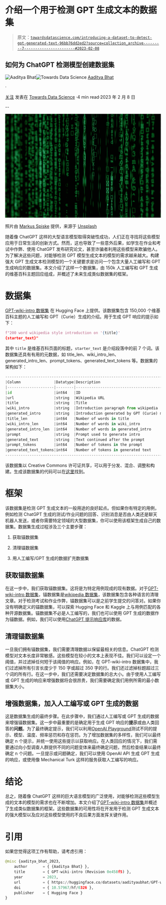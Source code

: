 # 介绍一个用于检测 GPT 生成文本的数据集

> 原文：[`towardsdatascience.com/introducing-a-dataset-to-detect-gpt-generated-text-96bb76dd2ed2?source=collection_archive---------7-----------------------#2023-02-08`](https://towardsdatascience.com/introducing-a-dataset-to-detect-gpt-generated-text-96bb76dd2ed2?source=collection_archive---------7-----------------------#2023-02-08)

## 如何为 ChatGPT 检测模型创建数据集

[](https://medium.com/@aadityaubhat?source=post_page-----96bb76dd2ed2--------------------------------)![Aaditya Bhat](https://medium.com/@aadityaubhat?source=post_page-----96bb76dd2ed2--------------------------------)[](https://towardsdatascience.com/?source=post_page-----96bb76dd2ed2--------------------------------)![Towards Data Science](https://towardsdatascience.com/?source=post_page-----96bb76dd2ed2--------------------------------) [Aaditya Bhat](https://medium.com/@aadityaubhat?source=post_page-----96bb76dd2ed2--------------------------------)

·

[关注](https://medium.com/m/signin?actionUrl=https%3A%2F%2Fmedium.com%2F_%2Fsubscribe%2Fuser%2Feff870d7210e&operation=register&redirect=https%3A%2F%2Ftowardsdatascience.com%2Fintroducing-a-dataset-to-detect-gpt-generated-text-96bb76dd2ed2&user=Aaditya+Bhat&userId=eff870d7210e&source=post_page-eff870d7210e----96bb76dd2ed2---------------------post_header-----------) 发表在 [Towards Data Science](https://towardsdatascience.com/?source=post_page-----96bb76dd2ed2--------------------------------) ·4 min read·2023 年 2 月 8 日[](https://medium.com/m/signin?actionUrl=https%3A%2F%2Fmedium.com%2F_%2Fvote%2Ftowards-data-science%2F96bb76dd2ed2&operation=register&redirect=https%3A%2F%2Ftowardsdatascience.com%2Fintroducing-a-dataset-to-detect-gpt-generated-text-96bb76dd2ed2&user=Aaditya+Bhat&userId=eff870d7210e&source=-----96bb76dd2ed2---------------------clap_footer-----------)

--

[](https://medium.com/m/signin?actionUrl=https%3A%2F%2Fmedium.com%2F_%2Fbookmark%2Fp%2F96bb76dd2ed2&operation=register&redirect=https%3A%2F%2Ftowardsdatascience.com%2Fintroducing-a-dataset-to-detect-gpt-generated-text-96bb76dd2ed2&source=-----96bb76dd2ed2---------------------bookmark_footer-----------)![](img/f19e3823d8d934d82e0773690e2b7474.png)

照片由 [Markus Spiske](https://unsplash.com/@markusspiske?utm_source=unsplash&utm_medium=referral&utm_content=creditCopyText) 提供，来源于 [Unsplash](https://unsplash.com/photos/iar-afB0QQw?utm_source=unsplash&utm_medium=referral&utm_content=creditCopyText)

随着像 ChatGPT 这样的大型语言模型取得突破性成功，人们正在寻找将这些模型应用于日常生活的创新方式。然而，这也导致了一些意外后果，如学生在作业和考试中作弊、使用 ChatGPT 发布研究论文，甚至诈骗者利用这些模型来欺骗他人。为了解决这些问题，对能够检测 GPT 模型生成文本的模型的需求越来越大。构建强大 GPT 生成文本检测模型的一个关键要求是访问一个包含大量人工编写和 GPT 生成响应的数据集。本文介绍了这样一个数据集，由 150k 人工编写和 GPT 生成的维基百科主题回应组成，并概述了未来生成类似数据集的框架。

# 数据集

[GPT-wiki-intro 数据集](https://huggingface.co/datasets/aadityaubhat/GPT-wiki-intro) 在 Hugging Face 上提供。该数据集包含 150,000 个维基百科主题的人工编写和 GPT（Curie）生成的介绍。用于生成 GPT 响应的提示如下：

```py
f"200 word wikipedia style introduction on '{title}'
{starter_text}"
```

其中 `title` 是维基百科页面的标题，`starter_text` 是介绍段落中的前 7 个词。该数据集还具有有用的元数据，如 title_len、wiki_intro_len、generated_intro_len、prompt_tokens、generated_text_tokens 等。数据集的架构如下：

```py
----------------------------------------------------------------------------
|Column               |Datatype|Description                                |
|---------------------|--------|-------------------------------------------|
|id                   |int64   |ID                                         |
|url                  |string  |Wikipedia URL                              |
|title                |string  |Title                                      |
|wiki_intro           |string  |Introduction paragraph from wikipedia      |
|generated_intro      |string  |Introduction generated by GPT (Curie) model|
|title_len            |int64   |Number of words in title                   |
|wiki_intro_len       |int64   |Number of words in wiki_intro              |
|generated_intro_len  |int64   |Number of words in generated_intro         |
|prompt               |string  |Prompt used to generate intro              |
|generated_text       |string  |Text continued after the prompt            |
|prompt_tokens        |int64   |Number of tokens in the prompt             |
|generated_text_tokens|int64   |Number of tokens in generated text         |
----------------------------------------------------------------------------
```

该数据集以 Creative Commons 许可证共享，可以用于分发、混合、调整和构建。生成该数据集的代码可以在[这里](https://github.com/aadityaubhat/wiki_gpt)找到。

# 框架

该数据集是检测 GPT 生成文本的一般用途的良好起点。但如果你有特定的用例，例如检测 ChatGPT 生成的测试/作业问题的回答、识别消息是否由人类还是聊天机器人发送，或者你需要特定领域的大型数据集，你可以使用该框架生成自己的数据集。数据集生成过程涉及三个主要步骤：

1.  获取锚数据集

1.  清理锚数据集

1.  用人工编写/GPT 生成的数据扩充数据集

## **获取锚数据集**

在这一步中，我们获取锚数据集。这将是为特定用例现成的现有数据。对于[GPT-wiki-intro 数据集](https://huggingface.co/datasets/aadityaubhat/GPT-wiki-intro)，锚数据集是[wikipedia 数据集](https://huggingface.co/datasets/wikipedia#licensing-information)，该数据集包含各种语言的清理文章。对于检测考试和作业作弊，锚数据集可以是之前学生提交的问答对。如果你没有明确定义的锚数据集，可以探索 Hugging Face 和 Kaggle 上与用例匹配的各种开源数据集。锚数据集不必是人工编写的，我们也可以使用 GPT 生成的数据作为锚数据。例如，我们可以使用[ChatGPT 提示响应库](https://www.emergentmind.com/)的数据。

## 清理锚数据集

一旦我们拥有锚数据集，我们需要清理数据以保留最相关的信息。ChatGPT 检测模型对文本长度非常敏感。这些模型在较小的文本上表现不佳。我们可以设定一个阈值，并过滤掉任何短于该阈值的响应。例如，在 GPT-wiki-intro 数据集中，我们过滤掉所有引言长度少于 150 字或超过 350 字的行。我们还过滤掉标题超过三个词的所有行。在这一步中，我们还需要决定数据集的总大小。由于使用人工编写或 GPT 生成的响应来增强数据将会很昂贵，我们需要确定我们用例所需的最小数据集大小。

## 增强数据集，加入人工编写或 GPT 生成的数据

这是数据集生成的最终步骤。在此步骤中，我们通过人工编写或 GPT 生成的数据来增强锚数据集。这一步中最重要的是确定用于生成 GPT 响应的**提示**或由人类回答的**问题**。为了最终确定提示，我们可以利用[OpenAI Playground](https://platform.openai.com/playground)测试不同的提示、模型、温度、频率惩罚和存在惩罚。为了增加数据集的多样性，我们可以最终确定 n 个提示，并统一使用这些提示以获取响应。在人类回应的情况下，我们需要通过向小型调查人群提供不同的问题变体来最终确定问题，然后检查结果以最终确定 n 个问题。一旦提示或问题确定，我们可以使用 OpenAI API 生成 GPT 生成的响应，或使用像 Mechanical Turk 这样的服务获取人工编写的响应。

# 结论

总之，随着像 ChatGPT 这样的巨大语言模型的广泛使用，对能够检测这些模型生成的文本的模型的需求也在不断增加。本文介绍了[GPT-wiki-intro 数据集](https://huggingface.co/datasets/aadityaubhat/GPT-wiki-intro)并概述了生成类似数据集的框架。这些数据集的可用性将在开发用于检测 GPT 生成文本的强大模型以及应对这些模型使用的不良后果方面发挥关键作用。

# 引用

如果您觉得这项工作有帮助，请考虑引用：

```py
@misc {aaditya_bhat_2023,
    author       = { {Aaditya Bhat} },
    title        = { GPT-wiki-intro (Revision 0e458f5) },
    year         = 2023,
    url          = { https://huggingface.co/datasets/aadityaubhat/GPT-wiki-intro },
    doi          = { 10.57967/hf/0326 },
    publisher    = { Hugging Face }
}
```
